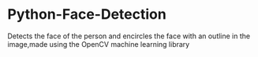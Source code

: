 # Python-Face-Detection
Detects the face of the person and encircles the face with an outline in the image,made using the OpenCV machine learning library
